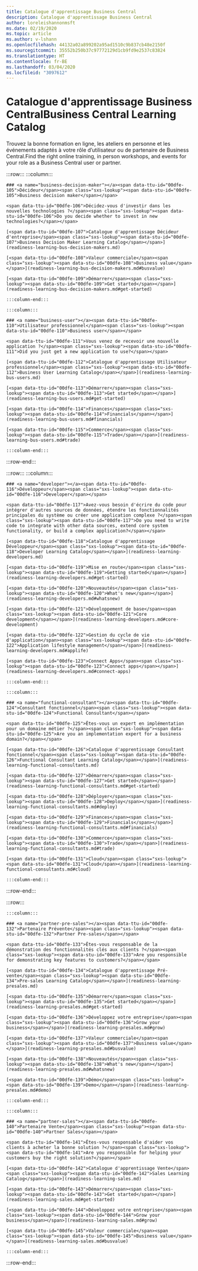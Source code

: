 ```yaml
---
title: Catalogue d'apprentissage Business Central
description: Catalogue d'apprentissage Business Central
author: loreleishannonmsft
ms.date: 02/19/2020
ms.topic: article
ms.author: v-lshann
ms.openlocfilehash: 44132a02a899202a95ad1510c9b837cb48e2150f
ms.sourcegitcommit: 35552b250b37c97772129d1cb9fd9e2537c83824
ms.translationtype: HT
ms.contentlocale: fr-BE
ms.lasthandoff: 03/04/2020
ms.locfileid: "3097612"
---
```

# <a name="business-central-learning-catalog"></a><span data-ttu-id="00dfe-103">Catalogue d'apprentissage Business Central</span><span class="sxs-lookup"><span data-stu-id="00dfe-103">Business Central Learning Catalog</span></span>
<span data-ttu-id="00dfe-104">Trouvez la bonne formation en ligne, les ateliers en personne et les événements adaptés à votre rôle d’utilisateur ou de partenaire de Business Central.</span><span class="sxs-lookup"><span data-stu-id="00dfe-104">Find the right online training, in person workshops, and events for your role as a Business Central user or partner.</span></span>

:::row:::
    :::column:::

    ### <a name="business-decision-maker"></a><span data-ttu-id="00dfe-105">Décideur</span><span class="sxs-lookup"><span data-stu-id="00dfe-105">Business decision maker</span></span>

    <span data-ttu-id="00dfe-106">Décidez-vous d'investir dans les nouvelles technologies ?</span><span class="sxs-lookup"><span data-stu-id="00dfe-106">Do you decide whether to invest in new technologies?</span></span> 

    [<span data-ttu-id="00dfe-107">Catalogue d'apprentissage Décideur d'entreprise</span><span class="sxs-lookup"><span data-stu-id="00dfe-107">Business Decision Maker Learning Catalog</span></span>](readiness-learning-bus-decision-makers.md)

    [<span data-ttu-id="00dfe-108">Valeur commerciale</span><span class="sxs-lookup"><span data-stu-id="00dfe-108">Business value</span></span>](readiness-learning-bus-decision-makers.md#busvalue)

    [<span data-ttu-id="00dfe-109">Démarrer</span><span class="sxs-lookup"><span data-stu-id="00dfe-109">Get started</span></span>](readiness-learning-bus-decision-makers.md#get-started)

    :::column-end:::

    :::column:::

    ### <a name="business-user"></a><span data-ttu-id="00dfe-110">Utilisateur professionnel</span><span class="sxs-lookup"><span data-stu-id="00dfe-110">Business user</span></span>

    <span data-ttu-id="00dfe-111">Vous venez de recevoir une nouvelle application ?</span><span class="sxs-lookup"><span data-stu-id="00dfe-111">Did you just get a new application to use?</span></span> 

    [<span data-ttu-id="00dfe-112">Catalogue d'apprentissage Utilisateur professionnel</span><span class="sxs-lookup"><span data-stu-id="00dfe-112">Business User Learning Catalog</span></span>](readiness-learning-bus-users.md)

    [<span data-ttu-id="00dfe-113">Démarrer</span><span class="sxs-lookup"><span data-stu-id="00dfe-113">Get started</span></span>](readiness-learning-bus-users.md#get-started)

    [<span data-ttu-id="00dfe-114">Finances</span><span class="sxs-lookup"><span data-stu-id="00dfe-114">Financials</span></span>](readiness-learning-bus-users.md#financials)

    [<span data-ttu-id="00dfe-115">Commerce</span><span class="sxs-lookup"><span data-stu-id="00dfe-115">Trade</span></span>](readiness-learning-bus-users.md#trade)

    :::column-end:::

:::row-end:::

:::row:::
    :::column:::

    ### <a name="developer"></a><span data-ttu-id="00dfe-116">Développeur</span><span class="sxs-lookup"><span data-stu-id="00dfe-116">Developer</span></span>

    <span data-ttu-id="00dfe-117">Avez-vous besoin d'écrire du code pour intégrer d'autres sources de données, étendre les fonctionnalités principales du système ou créer une application complexe ?</span><span class="sxs-lookup"><span data-stu-id="00dfe-117">Do you need to write code to integrate with other data sources, extend core system functionality, or build a complex application?</span></span>

    [<span data-ttu-id="00dfe-118">Catalogue d'apprentissage Développeur</span><span class="sxs-lookup"><span data-stu-id="00dfe-118">Developer Learning Catalog</span></span>](readiness-learning-developers.md)

    [<span data-ttu-id="00dfe-119">Mise en route</span><span class="sxs-lookup"><span data-stu-id="00dfe-119">Getting started</span></span>](readiness-learning-developers.md#get-started)

    [<span data-ttu-id="00dfe-120">Nouveautés</span><span class="sxs-lookup"><span data-stu-id="00dfe-120">What's new</span></span>](readiness-learning-developers.md#whatsnew)

    [<span data-ttu-id="00dfe-121">Développement de base</span><span class="sxs-lookup"><span data-stu-id="00dfe-121">Core development</span></span>](readiness-learning-developers.md#core-development)

    [<span data-ttu-id="00dfe-122">Gestion du cycle de vie d'application</span><span class="sxs-lookup"><span data-stu-id="00dfe-122">Application lifestyle management</span></span>](readiness-learning-developers.md#applife)

    [<span data-ttu-id="00dfe-123">Connect Apps</span><span class="sxs-lookup"><span data-stu-id="00dfe-123">Connect apps</span></span>](readiness-learning-developers.md#connect-apps)

    :::column-end:::

    :::column:::

    ### <a name="functional-consultant"></a><span data-ttu-id="00dfe-124">Consultant fonctionnel</span><span class="sxs-lookup"><span data-stu-id="00dfe-124">Functional Consultant</span></span>
    
    <span data-ttu-id="00dfe-125">Êtes-vous un expert en implémentation pour un domaine métier ?</span><span class="sxs-lookup"><span data-stu-id="00dfe-125">Are you an implementation expert for a business domain?</span></span> 

    [<span data-ttu-id="00dfe-126">Catalogue d'apprentissage Consultant fonctionnel</span><span class="sxs-lookup"><span data-stu-id="00dfe-126">Functional Consultant Learning Catalog</span></span>](readiness-learning-functional-consultants.md)

    [<span data-ttu-id="00dfe-127">Démarrer</span><span class="sxs-lookup"><span data-stu-id="00dfe-127">Get started</span></span>](readiness-learning-functional-consultants.md#get-started)

    [<span data-ttu-id="00dfe-128">Déployer</span><span class="sxs-lookup"><span data-stu-id="00dfe-128">Deploy</span></span>](readiness-learning-functional-consultants.md#deploy)

    [<span data-ttu-id="00dfe-129">Finances</span><span class="sxs-lookup"><span data-stu-id="00dfe-129">Financials</span></span>](readiness-learning-functional-consultants.md#financials)

    [<span data-ttu-id="00dfe-130">Commerce</span><span class="sxs-lookup"><span data-stu-id="00dfe-130">Trade</span></span>](readiness-learning-functional-consultants.md#trade)

    [<span data-ttu-id="00dfe-131">Cloud</span><span class="sxs-lookup"><span data-stu-id="00dfe-131">Cloud</span></span>](readiness-learning-functional-consultants.md#cloud)

    :::column-end:::

:::row-end:::

:::row:::

    :::column:::

    ### <a name="partner-pre-sales"></a><span data-ttu-id="00dfe-132">Partenaire Prévente</span><span class="sxs-lookup"><span data-stu-id="00dfe-132">Partner Pre-sales</span></span>

    <span data-ttu-id="00dfe-133">Êtes-vous responsable de la démonstration des fonctionnalités clés aux clients ?</span><span class="sxs-lookup"><span data-stu-id="00dfe-133">Are you responsible for demonstrating key features to customers?</span></span> 

    [<span data-ttu-id="00dfe-134">Catalogue d'apprentissage Pré-vente</span><span class="sxs-lookup"><span data-stu-id="00dfe-134">Pre-sales Learning Catalog</span></span>](readiness-learning-presales.md)

    [<span data-ttu-id="00dfe-135">Démarrer</span><span class="sxs-lookup"><span data-stu-id="00dfe-135">Get started</span></span>](readiness-learning-presales.md#get-started)

    [<span data-ttu-id="00dfe-136">Développez votre entreprise</span><span class="sxs-lookup"><span data-stu-id="00dfe-136">Grow your business</span></span>](readiness-learning-presales.md#grow)

    [<span data-ttu-id="00dfe-137">Valeur commerciale</span><span class="sxs-lookup"><span data-stu-id="00dfe-137">Business value</span></span>](readiness-learning-presales.md#busvalue)

    [<span data-ttu-id="00dfe-138">Nouveautés</span><span class="sxs-lookup"><span data-stu-id="00dfe-138">What's new</span></span>](readiness-learning-presales.md#whatsnew)

    [<span data-ttu-id="00dfe-139">Démo</span><span class="sxs-lookup"><span data-stu-id="00dfe-139">Demo</span></span>](readiness-learning-presales.md#demo)

    :::column-end:::

    :::column:::

    ### <a name="partner-sales"></a><span data-ttu-id="00dfe-140">Partenaire Vente</span><span class="sxs-lookup"><span data-stu-id="00dfe-140">Partner Sales</span></span>

    <span data-ttu-id="00dfe-141">Êtes-vous responsable d'aider vos clients à acheter la bonne solution ?</span><span class="sxs-lookup"><span data-stu-id="00dfe-141">Are you responsible for helping your customers buy the right solution?</span></span> 

    [<span data-ttu-id="00dfe-142">Catalogue d'apprentissage Vente</span><span class="sxs-lookup"><span data-stu-id="00dfe-142">Sales Learning Catalog</span></span>](readiness-learning-sales.md)

    [<span data-ttu-id="00dfe-143">Démarrer</span><span class="sxs-lookup"><span data-stu-id="00dfe-143">Get started</span></span>](readiness-learning-sales.md#get-started)

    [<span data-ttu-id="00dfe-144">Développez votre entreprise</span><span class="sxs-lookup"><span data-stu-id="00dfe-144">Grow your business</span></span>](readiness-learning-sales.md#grow)

    [<span data-ttu-id="00dfe-145">Valeur commerciale</span><span class="sxs-lookup"><span data-stu-id="00dfe-145">Business value</span></span>](readiness-learning-sales.md#busvalue)

    :::column-end:::

:::row-end:::
